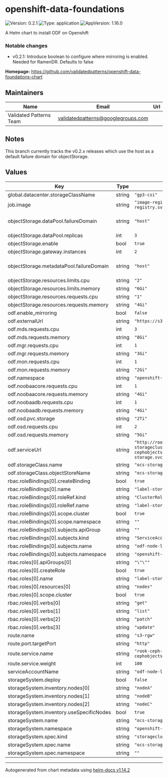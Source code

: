 # openshift-data-foundations

![Version: 0.2.1](https://img.shields.io/badge/Version-0.2.1-informational?style=flat-square) ![Type: application](https://img.shields.io/badge/Type-application-informational?style=flat-square) ![AppVersion: 1.16.0](https://img.shields.io/badge/AppVersion-1.16.0-informational?style=flat-square)

A Helm chart to install ODF on Openshift

### Notable changes

* v0.2.1: Introduce boolean to configure where mirroring is enabled. Needed for RamenDR. Defaults to false

**Homepage:** <https://github.com/validatedpatterns/openshift-data-foundations-chart>

## Maintainers

| Name | Email | Url |
| ---- | ------ | --- |
| Validated Patterns Team | <validatedpatterns@googlegroups.com> |  |

## Notes

This branch currently tracks the v0.2.x releases which use the host as a
default failure domain for objectStorage.

## Values

| Key | Type | Default | Description |
|-----|------|---------|-------------|
| global.datacenter.storageClassName | string | `"gp3-csi"` |  |
| job.image | string | `"image-registry.openshift-image-registry.svc:5000/openshift/cli:latest"` |  |
| objectStorage.dataPool.failureDomain | string | `"host"` | Failuredomain for the dataPool |
| objectStorage.dataPool.replicas | int | `3` |  |
| objectStorage.enable | bool | `true` |  |
| objectStorage.gateway.instances | int | `2` |  |
| objectStorage.metadataPool.failureDomain | string | `"host"` | Failuredomain for the metadataPool |
| objectStorage.resources.limits.cpu | string | `"2"` |  |
| objectStorage.resources.limits.memory | string | `"6Gi"` |  |
| objectStorage.resources.requests.cpu | string | `"1"` |  |
| objectStorage.resources.requests.memory | string | `"4Gi"` |  |
| odf.enable_mirroring | bool | `false` |  |
| odf.externalUrl | string | `"https://s3-rgw-openshift-storage"` |  |
| odf.mds.requests.cpu | int | `3` |  |
| odf.mds.requests.memory | string | `"8Gi"` |  |
| odf.mgr.requests.cpu | int | `1` |  |
| odf.mgr.requests.memory | string | `"3Gi"` |  |
| odf.mon.requests.cpu | int | `1` |  |
| odf.mon.requests.memory | string | `"2Gi"` |  |
| odf.namespace | string | `"openshift-storage"` |  |
| odf.noobaacore.requests.cpu | int | `1` |  |
| odf.noobaacore.requests.memory | string | `"4Gi"` |  |
| odf.noobaadb.requests.cpu | int | `1` |  |
| odf.noobaadb.requests.memory | string | `"4Gi"` |  |
| odf.osd.pvc.storage | string | `"2Ti"` |  |
| odf.osd.requests.cpu | int | `2` |  |
| odf.osd.requests.memory | string | `"5Gi"` |  |
| odf.serviceUrl | string | `"http://rook-ceph-rgw-ocs-storagecluster-cephobjectstore.openshift-storage.svc.cluster.local"` |  |
| odf.storageClass.name | string | `"ocs-storagecluster-ceph-rgw"` |  |
| odf.storageClass.objectStoreName | string | `"ocs-storagecluster-cephobjectstore"` |  |
| rbac.roleBindings[0].createBinding | bool | `true` |  |
| rbac.roleBindings[0].name | string | `"label-storage-nodes"` |  |
| rbac.roleBindings[0].roleRef.kind | string | `"ClusterRole"` |  |
| rbac.roleBindings[0].roleRef.name | string | `"label-storage-nodes"` |  |
| rbac.roleBindings[0].scope.cluster | bool | `true` |  |
| rbac.roleBindings[0].scope.namespace | string | `""` |  |
| rbac.roleBindings[0].subjects.apiGroup | string | `""` |  |
| rbac.roleBindings[0].subjects.kind | string | `"ServiceAccount"` |  |
| rbac.roleBindings[0].subjects.name | string | `"odf-node-label-sa"` |  |
| rbac.roleBindings[0].subjects.namespace | string | `"openshift-storage"` |  |
| rbac.roles[0].apiGroups[0] | string | `"\"\""` |  |
| rbac.roles[0].createRole | bool | `true` |  |
| rbac.roles[0].name | string | `"label-storage-nodes"` |  |
| rbac.roles[0].resources[0] | string | `"nodes"` |  |
| rbac.roles[0].scope.cluster | bool | `true` |  |
| rbac.roles[0].verbs[0] | string | `"get"` |  |
| rbac.roles[0].verbs[1] | string | `"list"` |  |
| rbac.roles[0].verbs[2] | string | `"patch"` |  |
| rbac.roles[0].verbs[3] | string | `"update"` |  |
| route.name | string | `"s3-rgw"` |  |
| route.port.targetPort | string | `"http"` |  |
| route.service.name | string | `"rook-ceph-rgw-ocs-storagecluster-cephobjectstore"` |  |
| route.service.weight | int | `100` |  |
| serviceAccountName | string | `"odf-node-label-sa"` |  |
| storageSystem.deploy | bool | `false` |  |
| storageSystem.inventory.nodes[0] | string | `"nodeA"` |  |
| storageSystem.inventory.nodes[1] | string | `"nodeB"` |  |
| storageSystem.inventory.nodes[2] | string | `"nodeC"` |  |
| storageSystem.inventory.useSpecificNodes | bool | `true` |  |
| storageSystem.name | string | `"ocs-storagecluster-storagesystem"` |  |
| storageSystem.namespace | string | `"openshift-storage"` |  |
| storageSystem.spec.kind | string | `"storagecluster.ocs.openshift.io/v1"` |  |
| storageSystem.spec.name | string | `"ocs-storagecluster"` |  |
| storageSystem.spec.namespace | string | `""` |  |

----------------------------------------------
Autogenerated from chart metadata using [helm-docs v1.14.2](https://github.com/norwoodj/helm-docs/releases/v1.14.2)
